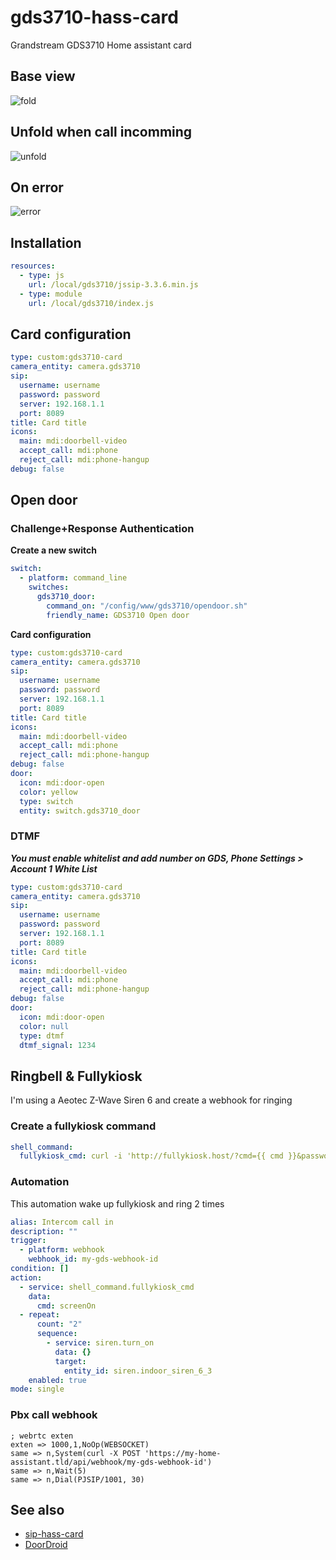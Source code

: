 # gds3710-hass-card
Grandstream GDS3710 Home assistant card

## Base view

![fold](https://user-images.githubusercontent.com/115714448/196985483-447eafdd-1637-4888-adca-08cac052e837.png)

## Unfold when call incomming

![unfold](https://user-images.githubusercontent.com/115714448/196985548-cff5c7a3-cfe3-4e30-b908-500a3304543e.png)

## On error
![error](https://user-images.githubusercontent.com/115714448/196998651-be3a1863-50d0-4488-b35b-4ace3064f98a.png)

## Installation
```yaml
resources:
  - type: js
    url: /local/gds3710/jssip-3.3.6.min.js
  - type: module
    url: /local/gds3710/index.js
```
## Card configuration
```yaml
type: custom:gds3710-card
camera_entity: camera.gds3710
sip:
  username: username
  password: password
  server: 192.168.1.1
  port: 8089
title: Card title
icons:
  main: mdi:doorbell-video
  accept_call: mdi:phone
  reject_call: mdi:phone-hangup
debug: false
```

## Open door

### Challenge+Response Authentication

**Create a new switch**
```yaml
switch:
  - platform: command_line
    switches:
      gds3710_door:
        command_on: "/config/www/gds3710/opendoor.sh"
        friendly_name: GDS3710 Open door
```

**Card configuration**

```yaml
type: custom:gds3710-card
camera_entity: camera.gds3710
sip:
  username: username
  password: password
  server: 192.168.1.1
  port: 8089
title: Card title
icons:
  main: mdi:doorbell-video
  accept_call: mdi:phone
  reject_call: mdi:phone-hangup
debug: false
door:
  icon: mdi:door-open
  color: yellow
  type: switch
  entity: switch.gds3710_door
```

### DTMF

***You must enable whitelist and add number on GDS, Phone Settings > Account 1 White List***
```yaml
type: custom:gds3710-card
camera_entity: camera.gds3710
sip:
  username: username
  password: password
  server: 192.168.1.1
  port: 8089
title: Card title
icons:
  main: mdi:doorbell-video
  accept_call: mdi:phone
  reject_call: mdi:phone-hangup
debug: false
door:
  icon: mdi:door-open
  color: null
  type: dtmf
  dtmf_signal: 1234
```

## Ringbell & Fullykiosk

I'm using a Aeotec Z-Wave Siren 6 and create a webhook for ringing 

### Create a fullykiosk command

```yaml
shell_command:
  fullykiosk_cmd: curl -i 'http://fullykiosk.host/?cmd={{ cmd }}&password=mypassword'
```
### Automation
This automation wake up fullykiosk and ring 2 times

```yaml
alias: Intercom call in
description: ""
trigger:
  - platform: webhook
    webhook_id: my-gds-webhook-id
condition: []
action:
  - service: shell_command.fullykiosk_cmd
    data:
      cmd: screenOn
  - repeat:
      count: "2"
      sequence:
        - service: siren.turn_on
          data: {}
          target:
            entity_id: siren.indoor_siren_6_3
    enabled: true
mode: single
```
### Pbx call webhook
```
; webrtc exten
exten => 1000,1,NoOp(WEBSOCKET)
same => n,System(curl -X POST 'https://my-home-assistant.tld/api/webhook/my-gds-webhook-id')
same => n,Wait(5)
same => n,Dial(PJSIP/1001, 30)
```

## See also
- [sip-hass-card](https://github.com/TECH7Fox/sip-hass-card)
- [DoorDroid](https://github.com/rdehuyss/DoorDroid)
